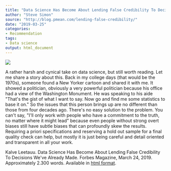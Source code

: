 ```yaml
---
title: "Data Science Has Become About Lending False Credibility To Decisions We've Already Made"
author: "Steve Simon"
source: "http://blog.pmean.com/lending-false-credibility/"
date: "2019-03-25"
categories:
- Recommendation
tags:
- Data science
output: html_document
---
```


![](http://www.pmean.com/new-images/19/lending-false-credibility01.png)

<div class="notes">

A rather harsh and cynical take on data science, but still worth reading. Let me share a story about this. Back in my college days (that would be the 1970s), someone found a New Yorker cartoon and shared it with me. It showed a politician, obviously a very powerful politician because his office had a view of the Washington Monument. He was speaking to his aide "That's the gist of what I want to say. Now go and find me some statistics to base it on." So the issues that this person brings up are no different than those from four decades ago. There's no easy solution to the problem. You can't say, "I'll only work with people who have a commitment to the truth, no matter where it might lead" because even people without strong overt biases still have subtle biases that can profoundly skew the results. Requiring a priori specifications and reserving a hold out sample for a final quality check can help, but mostly it is just being careful and detail oriented and transparent in all your work.

Kalve Leetauu. Data Science Has Become About Lending False Credibility To Decisions We've Already Made. Forbes Magazine, March 24, 2019. Approximately 2.300 words. Available in [html format][lee1].

[lee1]: https://www.forbes.com/sites/kalevleetaru/2019/03/24/data-science-has-become-about-lending-false-credibility-to-decisions-weve-already-made/

</div>
